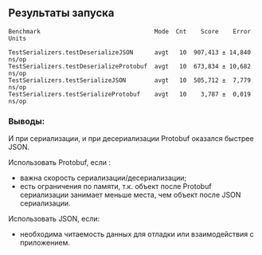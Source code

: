 ## Результаты запуска

```
Benchmark                                Mode  Cnt    Score    Error  Units

TestSerializers.testDeserializeJSON      avgt   10  907,413 ± 14,840  ns/op
TestSerializers.testDeserializeProtobuf  avgt   10  673,834 ± 10,682  ns/op
TestSerializers.testSerializeJSON        avgt   10  505,712 ±  7,779  ns/op
TestSerializers.testSerializeProtobuf    avgt   10    3,787 ±  0,019  ns/op
```

### Выводы:

И при сериализации, и при десериализации Protobuf оказался быстрее JSON.

Использовать Protobuf, если :
- важна скорость сериализации/десериализации;
- есть ограничения по памяти, т.к. объект после Protobuf сериализации занимает меньше места, чем объект после JSON сериализации.

Использовать JSON, если:
- необходима читаемость данных для отладки или взаимодействия с приложением.
